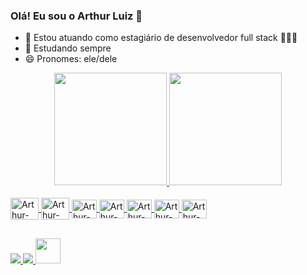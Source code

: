 ### Olá! Eu sou o Arthur Luiz 👋

- 🔭 Estou atuando como estagiário de desenvolvedor full stack  👨🏻‍💻
- 🌱 Estudando sempre
- 😄 Pronomes: ele/dele

<div align="center">
  <a href="https://github.com/ArthurLuizS">
  <img height="180em" src="https://github-readme-stats.vercel.app/api?username=ArthurLuizS&show_icons=true&theme=dark&include_all_commits=true&count_private=true"/>
  <img height="180em" src="https://github-readme-stats.vercel.app/api/top-langs/?username=ArthurLuizS&layout=compact&langs_count=7&theme=dark"/>
</div>
 
  <div style="display: inline_block"><br>
    <img align="center" alt="Arthur-Python" height="35" width="45" src="https://cdn.jsdelivr.net/gh/devicons/devicon/icons/python/python-original-wordmark.svg">
    <img align="center" alt="Arthur-Django" height="35" width="45" color:"white" src="https://cdn.jsdelivr.net/gh/devicons/devicon/icons/django/django-plain-wordmark.svg">
     <img align="center" alt="Arthur-Js" height="30" width="40" src="https://cdn.jsdelivr.net/gh/devicons/devicon/icons/javascript/javascript-original.svg">
     <img align="center" alt="Arthur-HTML" height="30" width="40" src="https://cdn.jsdelivr.net/gh/devicons/devicon/icons/html5/html5-plain-wordmark.svg">
     <img align="center" alt="Arthur-CSS" height="30" width="40" src="https://cdn.jsdelivr.net/gh/devicons/devicon/icons/css3/css3-plain-wordmark.svg">
     <img align="center" alt="Arthur-React" height="30" width="40" src="https://cdn.jsdelivr.net/gh/devicons/devicon/icons/react/react-original-wordmark.svg">
    <img align="center" alt="Arthur-Mysql" height="30" width="40" src="https://cdn.jsdelivr.net/gh/devicons/devicon/icons/mysql/mysql-original.svg">
  </div>
  
  ## 
  
  <div>
     <a href = "mailto:arthurluiz36@gmail.com">
       <img src="https://img.shields.io/badge/Gmail-D14836?style=for-the-badge&logo=gmail&logoColor=white" target="_blank">
     </a>
    <a href="https://www.linkedin.com/in/arthur-luiz-461920180/" target="_blank">
      <img src="https://img.shields.io/badge/-LinkedIn-%230077B5?style=for-the-badge&logo=linkedin&logoColor=white" target="_blank">
    </a> 
    <a href="https://gitlab.com/ArthurLuizS" target="_blank">
      <img src="https://cdn.jsdelivr.net/gh/devicons/devicon/icons/gitlab/gitlab-original-wordmark.svg" target="_blank" style="width: 40px; height:40px">
    </a> 
  </div>
